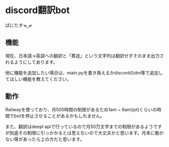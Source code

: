 # discord翻訳bot
ばにたすᓀ‸ᓂ
## 機能
現在、日本語→英語への翻訳と「葬送」という文字列は翻訳せずそのまま出力されるようにしてあります。

他に機能を追加したい場合は、main.pyを書き換えるかdiscordのdm等で追加してほしい機能を教えてください。

## 動作
Railwayを使っており、月500時間の制限があるため1am ~ 6am(jst)くらいの時間でbotを停止させることがあるかもしれません。

また、翻訳はdeepl apiで行っているので月50万文字までの制限があるようですが到底その制限に引っかかるとは思えないので大丈夫かと思います。月末に動かない等があったら上の方だと思います。
